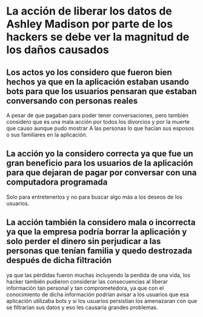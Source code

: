 # La acción de liberar los datos de Ashley Madison por parte de los hackers se debe ver la magnitud de los daños causados
## Los actos yo los considero que fueron bien hechos ya que en la aplicación estaban usando bots para que los usuarios pensaran que estaban conversando con personas reales
   A pesar de que pagaban para poder tener conversaciones, pero también considero que es una mala acción por todos los divorcios y por la muerte que causo aunque pudo mostrar
   A las personas lo que hacían sus esposos o sus familiares en la aplicación.

   ## La acción yo la considero correcta ya que fue un gran beneficio para los usuarios de la aplicación para que dejaran de pagar por conversar con una computadora programada 
   Solo para entretenerlos y no para buscar algo más a los deseos de los usuarios.

   ## La acción también la considero mala o incorrecta ya que la empresa podría borrar la aplicación y solo perder el dinero sin perjudicar a las personas que tenían familia y quedo destrozada después de dicha filtración
   ya que las pérdidas fueron muchas incluyendo la perdida de una vida, los hacker también pudieron considerar las consecuencias al liberar información tan personal y tan comprometedora, 
   ya que con el conocimiento de dicha información podrían avisar a los usuarios que esa aplicación utilizaba bots y si los usuarios persistían los amenazaran con que se filtrarían sus datos y eso 
   les causaría grandes problemas.

